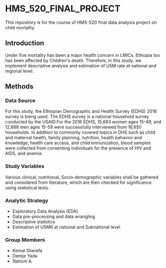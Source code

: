 
# HMS_520_FINAL_PROJECT
This repository is for the course of HMS-520 final data analysis project on child mortality.
## Introduction
Under five mortality has been a major health concern in LMICs. Ethiopia too has been affected by
Children's death. Therefore, in this study, we implement descriptive analysis and estimation of 
U5M rate at national and regional level.
## Methods
### Data Source
For this study, the Ethiopian Demographic and Health Survey (EDHS) 2016 survey is bieng used. The EDHS 
survey is a national household survey conducted by the USAID.For the 2016 EDHS, 15,683 women 
ages 15-49, and 12,688 men ages 15-59 were successfully interviewed from 16,650 households. In addition 
to commonly covered topics in DHS such as child and maternal health, family planning, nutrition, health 
behavior and knowledge, health care access, and child immunization, blood samples were collected from
consenting individuals for the presence of HIV and AIDS, and anemia.
### Study Variables
Various clinical, nutritional, Socio-demographic variables shall be gathered and considered
from literature, which are then checked for significance using statistical tests.
### Analytic Strategy
* Exploratory Data Analysis (EDA)
* Data pre-processing and data wrangling
* Descriptive statistics  
* Estimation of U5MR at national and Subnational level
### Group Members
* Kemal Sherefa
* Dereje Yada
* Nahom A.
